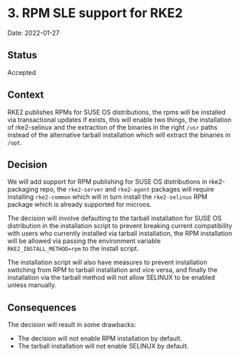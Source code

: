 # 3. RPM SLE support for RKE2

Date: 2022-01-27

## Status

Accepted

## Context

RKE2 publishes RPMs for SUSE OS distributions, the rpms will be installed via transactional updates if exists, this will enable two things, the installation of rke2-selinux and the extraction of the binaries in the right `/usr` paths instead of the alternative tarball installation which will extract the binaries in `/opt`.

## Decision

We will add support for RPM publishing for SUSE OS distributions in rke2-packaging repo, the `rke2-server` and `rke2-agent` packages will require installing `rke2-common` which will in turn install the `rke2-selinux` RPM package which is already supported for microos.

The decision will involve defaulting to the tarball installation for SUSE OS distribution in the installation script to prevent breaking current compatibility with users who currently installed via tarball installation, the RPM installation will be allowed via passing the environment variable `RKE2_INSTALL_METHOD=rpm` to the install script.

The installation script will also have measures to prevent installation switching from RPM to tarball installation and vice versa, and finally the installation via the tarball method will not allow SELINUX to be enabled unless manually.

## Consequences

The decision will result in some drawbacks:

- The decision will not enable RPM installation by default.
- The tarball installation will not enable SELINUX by default.